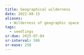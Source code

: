 ```yaml
---
title: Geographical wilderness
date: 2022-08-15
aliases:
  - Wilderness of geographic space
tags:
  - seedlings
sr-due: 2025-07-04
sr-interval: 586
sr-ease: 250
---
```

